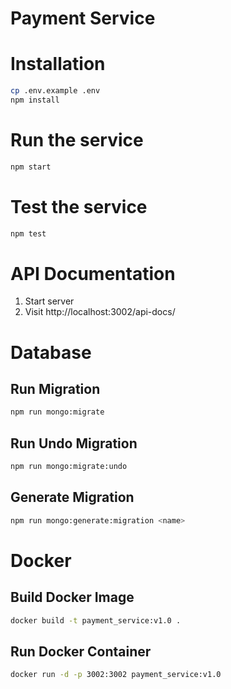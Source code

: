 # Payment Service

# Installation

```bash
cp .env.example .env
npm install
```

# Run the service

```bash
npm start
```

# Test the service

```bash
npm test
```

# API Documentation

1. Start server
2. Visit http://localhost:3002/api-docs/

# Database

## Run Migration
```bash
npm run mongo:migrate
```
## Run Undo Migration
```bash
npm run mongo:migrate:undo
```
## Generate Migration
```bash
npm run mongo:generate:migration <name>
```

# Docker

## Build Docker Image
```bash
docker build -t payment_service:v1.0 .
```
## Run Docker Container
```bash
docker run -d -p 3002:3002 payment_service:v1.0
```
